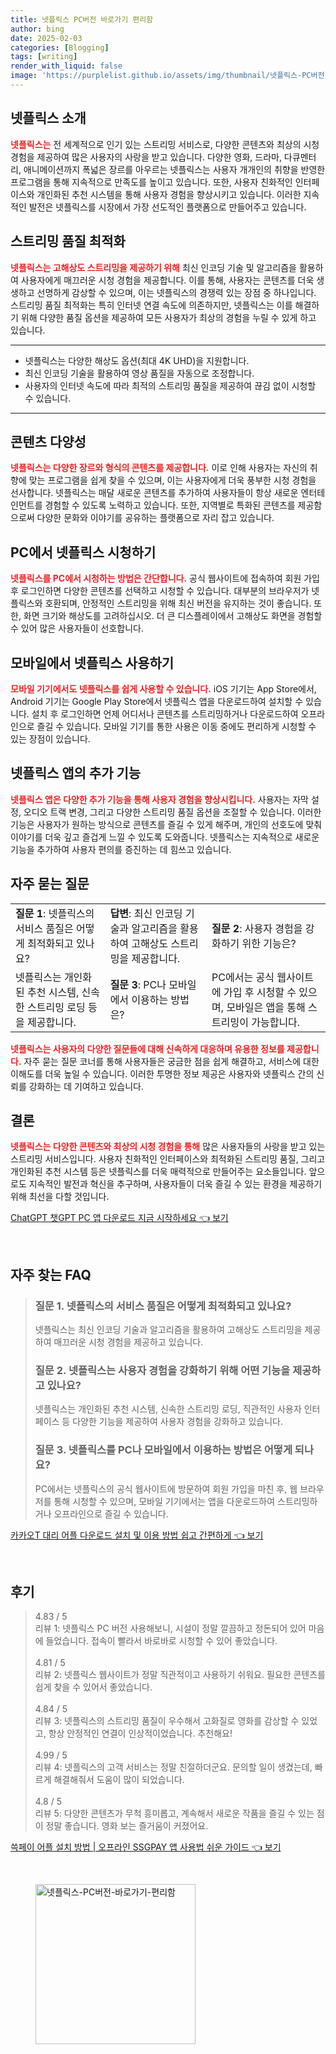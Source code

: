 ```yaml
---
title: 넷플릭스 PC버전 바로가기 편리함
author: bing
date: 2025-02-03
categories: [Blogging]
tags: [writing]
render_with_liquid: false
image: 'https://purplelist.github.io/assets/img/thumbnail/넷플릭스-PC버전-바로가기-편리함.webp'
---
```



<h2 id='넷플릭스 소개'>넷플릭스 소개</h2>

<p><b><span style="color: #ee2323;">넷플릭스는</span></b> 전 세계적으로 인기 있는 스트리밍 서비스로, 다양한 콘텐츠와 최상의 시청 경험을 제공하여 많은 사용자의 사랑을 받고 있습니다. 다양한 영화, 드라마, 다큐멘터리, 애니메이션까지 폭넓은 장르를 아우르는 넷플릭스는 사용자 개개인의 취향을 반영한 프로그램을 통해 지속적으로 만족도를 높이고 있습니다. 또한, 사용자 친화적인 인터페이스와 개인화된 추천 시스템을 통해 사용자 경험을 향상시키고 있습니다. 이러한 지속적인 발전은 넷플릭스를 시장에서 가장 선도적인 플랫폼으로 만들어주고 있습니다.</p>

<h2 id='스트리밍 품질 최적화'>스트리밍 품질 최적화</h2>

<p><b><span style="color: #ee2323;">넷플릭스는 고해상도 스트리밍을 제공하기 위해</span></b> 최신 인코딩 기술 및 알고리즘을 활용하여 사용자에게 매끄러운 시청 경험을 제공합니다. 이를 통해, 사용자는 콘텐츠를 더욱 생생하고 선명하게 감상할 수 있으며, 이는 넷플릭스의 경쟁력 있는 장점 중 하나입니다. 스트리밍 품질 최적화는 특히 인터넷 연결 속도에 의존하지만, 넷플릭스는 이를 해결하기 위해 다양한 품질 옵션을 제공하여 모든 사용자가 최상의 경험을 누릴 수 있게 하고 있습니다.</p>

<hr />

<ul>
    <li>넷플릭스는 다양한 해상도 옵션(최대 4K UHD)을 지원합니다.</li>
    <li>최신 인코딩 기술을 활용하여 영상 품질을 자동으로 조정합니다.</li>
    <li>사용자의 인터넷 속도에 따라 최적의 스트리밍 품질을 제공하여 끊김 없이 시청할 수 있습니다.</li>
</ul>

<hr />

<h2 id='콘텐츠 다양성'>콘텐츠 다양성</h2>

<p><b><span style="color: #ee2323;">넷플릭스는 다양한 장르와 형식의 콘텐츠를 제공합니다.</span></b> 이로 인해 사용자는 자신의 취향에 맞는 프로그램을 쉽게 찾을 수 있으며, 이는 사용자에게 더욱 풍부한 시청 경험을 선사합니다. 넷플릭스는 매달 새로운 콘텐츠를 추가하여 사용자들이 항상 새로운 엔터테인먼트를 경험할 수 있도록 노력하고 있습니다. 또한, 지역별로 특화된 콘텐츠를 제공함으로써 다양한 문화와 이야기를 공유하는 플랫폼으로 자리 잡고 있습니다.</p>

<h2 id='PC에서 넷플릭스 시청하기'>PC에서 넷플릭스 시청하기</h2>

<p><b><span style="color: #ee2323;">넷플릭스를 PC에서 시청하는 방법은 간단합니다.</span></b> 공식 웹사이트에 접속하여 회원 가입 후 로그인하면 다양한 콘텐츠를 선택하고 시청할 수 있습니다. 대부분의 브라우저가 넷플릭스와 호환되며, 안정적인 스트리밍을 위해 최신 버전을 유지하는 것이 좋습니다. 또한, 화면 크기와 해상도를 고려하십시오. 더 큰 디스플레이에서 고해상도 화면을 경험할 수 있어 많은 사용자들이 선호합니다.</p>

<h2 id='모바일에서 넷플릭스 사용하기'>모바일에서 넷플릭스 사용하기</h2>

<p><b><span style="color: #ee2323;">모바일 기기에서도 넷플릭스를 쉽게 사용할 수 있습니다.</span></b> iOS 기기는 App Store에서, Android 기기는 Google Play Store에서 넷플릭스 앱을 다운로드하여 설치할 수 있습니다. 설치 후 로그인하면 언제 어디서나 콘텐츠를 스트리밍하거나 다운로드하여 오프라인으로 즐길 수 있습니다. 모바일 기기를 통한 사용은 이동 중에도 편리하게 시청할 수 있는 장점이 있습니다.</p>

<h2 id='넷플릭스 앱의 추가 기능'>넷플릭스 앱의 추가 기능</h2>

<p><b><span style="color: #ee2323;">넷플릭스 앱은 다양한 추가 기능을 통해 사용자 경험을 향상시킵니다.</span></b> 사용자는 자막 설정, 오디오 트랙 변경, 그리고 다양한 스트리밍 품질 옵션을 조절할 수 있습니다. 이러한 기능은 사용자가 원하는 방식으로 콘텐츠를 즐길 수 있게 해주며, 개인의 선호도에 맞춰 이야기를 더욱 깊고 즐겁게 느낄 수 있도록 도와줍니다. 넷플릭스는 지속적으로 새로운 기능을 추가하여 사용자 편의를 증진하는 데 힘쓰고 있습니다.</p>

<h2 id='자주 묻는 질문'>자주 묻는 질문</h2>

<table>
    <tr>
        <td><b>질문 1</b>: 넷플릭스의 서비스 품질은 어떻게 최적화되고 있나요?</td>
        <td><b>답변</b>: 최신 인코딩 기술과 알고리즘을 활용하여 고해상도 스트리밍을 제공합니다.</td>
        <td><b>질문 2</b>: 사용자 경험을 강화하기 위한 기능은?</td>
    </tr>
    <tr>
        <td>넷플릭스는 개인화된 추천 시스템, 신속한 스트리밍 로딩 등을 제공합니다.</td>
        <td><b>질문 3</b>: PC나 모바일에서 이용하는 방법은?</td>
        <td>PC에서는 공식 웹사이트에 가입 후 시청할 수 있으며, 모바일은 앱을 통해 스트리밍이 가능합니다.</td>
    </tr>
</table>

<p><b><span style="color: #ee2323;">넷플릭스는 사용자의 다양한 질문들에 대해 신속하게 대응하며 유용한 정보를 제공합니다.</span></b> 자주 묻는 질문 코너를 통해 사용자들은 궁금한 점을 쉽게 해결하고, 서비스에 대한 이해도를 더욱 높일 수 있습니다. 이러한 투명한 정보 제공은 사용자와 넷플릭스 간의 신뢰를 강화하는 데 기여하고 있습니다.</p>

<h2 id='결론'>결론</h2>

<p><b><span style="color: #ee2323;">넷플릭스는 다양한 콘텐츠와 최상의 시청 경험을 통해</span></b> 많은 사용자들의 사랑을 받고 있는 스트리밍 서비스입니다. 사용자 친화적인 인터페이스와 최적화된 스트리밍 품질, 그리고 개인화된 추천 시스템 등은 넷플릭스를 더욱 매력적으로 만들어주는 요소들입니다. 앞으로도 지속적인 발전과 혁신을 추구하며, 사용자들이 더욱 즐길 수 있는 환경을 제공하기 위해 최선을 다할 것입니다.</p>


<p><a class="click-button" title="ChatGPT 챗GPT PC 앱 다운로드 지금 시작하세요" href="https://purplelist.github.io/posts/ChatGPT-%EC%B1%97GPT-PC-%EC%95%B1-%EB%8B%A4%EC%9A%B4%EB%A1%9C%EB%93%9C-%EC%A7%80%EA%B8%88-%EC%8B%9C%EC%9E%91%ED%95%98%EC%84%B8%EC%9A%94/" rel="dofollow">ChatGPT 챗GPT PC 앱 다운로드 지금 시작하세요 👈 보기</a></p><br>
<h2 id='자주_찾는_FAQ'>자주 찾는 FAQ</h2>
<div itemscope="" itemtype="https://schema.org/FAQPage">
<blockquote>
<div itemscope="" itemprop="mainEntity" itemtype="https://schema.org/Question">
<h3 itemprop="name">질문 1. 넷플릭스의 서비스 품질은 어떻게 최적화되고 있나요?</h3>
<div itemscope="" itemprop="acceptedAnswer" itemtype="https://schema.org/Answer">
<span itemprop="text">
<p>넷플릭스는 최신 인코딩 기술과 알고리즘을 활용하여 고해상도 스트리밍을 제공하여 매끄러운 시청 경험을 제공하고 있습니다.</p>
</span>
</div>
</div>

<div itemscope="" itemprop="mainEntity" itemtype="https://schema.org/Question">
<h3 itemprop="name">질문 2. 넷플릭스는 사용자 경험을 강화하기 위해 어떤 기능을 제공하고 있나요?</h3>
<div itemscope="" itemprop="acceptedAnswer" itemtype="https://schema.org/Answer">
<span itemprop="text">
<p>넷플릭스는 개인화된 추천 시스템, 신속한 스트리밍 로딩, 직관적인 사용자 인터페이스 등 다양한 기능을 제공하여 사용자 경험을 강화하고 있습니다.</p>
</span>
</div>
</div>

<div itemscope="" itemprop="mainEntity" itemtype="https://schema.org/Question">
<h3 itemprop="name">질문 3. 넷플릭스를 PC나 모바일에서 이용하는 방법은 어떻게 되나요?</h3>
<div itemscope="" itemprop="acceptedAnswer" itemtype="https://schema.org/Answer">
<span itemprop="text">
<p>PC에서는 넷플릭스의 공식 웹사이트에 방문하여 회원 가입을 마친 후, 웹 브라우저를 통해 시청할 수 있으며, 모바일 기기에서는 앱을 다운로드하여 스트리밍하거나 오프라인으로 즐길 수 있습니다.</p>
</span>
</div>
</div>
</blockquote>
</div>
<p><a class="click-button" title="카카오T 대리 어플 다운로드 설치 및 이용 방법 쉽고 간편하게" href="https://purplelist.github.io/posts/%EC%B9%B4%EC%B9%B4%EC%98%A4T-%EB%8C%80%EB%A6%AC-%EC%96%B4%ED%94%8C-%EB%8B%A4%EC%9A%B4%EB%A1%9C%EB%93%9C-%EC%84%A4%EC%B9%98-%EB%B0%8F-%EC%9D%B4%EC%9A%A9-%EB%B0%A9%EB%B2%95-%EC%89%BD%EA%B3%A0-%EA%B0%84%ED%8E%B8%ED%95%98%EA%B2%8C/" rel="dofollow">카카오T 대리 어플 다운로드 설치 및 이용 방법 쉽고 간편하게 👈 보기</a></p><br>
<h2 id='후기'>후기</h2>
<div itemscope itemtype="https://schema.org/Product">
  <blockquote>
  <div itemprop="review" itemscope itemtype="https://schema.org/Review">
      <div itemprop="reviewRating" itemscope itemtype="https://schema.org/Rating"> <span itemprop="ratingValue">4.83</span> / <span itemprop="bestRating">5</span> </div>
      <span itemprop="reviewBody">리뷰 1: 넷플릭스 PC 버전 사용해보니, 시설이 정말 깔끔하고 정돈되어 있어 마음에 들었습니다. 접속이 빨라서 바로바로 시청할 수 있어 좋았습니다.</span>
  </div>
  <br>
  <div itemprop="review" itemscope itemtype="https://schema.org/Review">
      <div itemprop="reviewRating" itemscope itemtype="https://schema.org/Rating"> <span itemprop="ratingValue">4.81</span> / <span itemprop="bestRating">5</span> </div>
      <span itemprop="reviewBody">리뷰 2: 넷플릭스 웹사이트가 정말 직관적이고 사용하기 쉬워요. 필요한 콘텐츠를 쉽게 찾을 수 있어서 좋았습니다.</span>
  </div>
  <br>
  <div itemprop="review" itemscope itemtype="https://schema.org/Review">
      <div itemprop="reviewRating" itemscope itemtype="https://schema.org/Rating"> <span itemprop="ratingValue">4.84</span> / <span itemprop="bestRating">5</span> </div>
      <span itemprop="reviewBody">리뷰 3: 넷플릭스의 스트리밍 품질이 우수해서 고화질로 영화를 감상할 수 있었고, 항상 안정적인 연결이 인상적이었습니다. 추천해요!</span>
  </div>
  <br>
  <div itemprop="review" itemscope itemtype="https://schema.org/Review">
      <div itemprop="reviewRating" itemscope itemtype="https://schema.org/Rating"> <span itemprop="ratingValue">4.99</span> / <span itemprop="bestRating">5</span> </div>
      <span itemprop="reviewBody">리뷰 4: 넷플릭스의 고객 서비스는 정말 친절하더군요. 문의할 일이 생겼는데, 빠르게 해결해줘서 도움이 많이 되었습니다.</span>
  </div>
  <br>
  <div itemprop="review" itemscope itemtype="https://schema.org/Review">
      <div itemprop="reviewRating" itemscope itemtype="https://schema.org/Rating"> <span itemprop="ratingValue">4.8</span> / <span itemprop="bestRating">5</span> </div>
      <span itemprop="reviewBody">리뷰 5: 다양한 콘텐츠가 무척 흥미롭고, 계속해서 새로운 작품을 즐길 수 있는 점이 정말 좋습니다. 영화 보는 즐거움이 커졌어요.</span>
  </div>
  </blockquote>
</div>
<p><a class="click-button" title="쓱페이 어플 설치 방법 | 오프라인 SSGPAY 앱 사용법 쉬운 가이드" href="https://purplelist.github.io/posts/%EC%93%B1%ED%8E%98%EC%9D%B4-%EC%96%B4%ED%94%8C-%EC%84%A4%EC%B9%98-%EB%B0%A9%EB%B2%95-%EC%98%A4%ED%94%84%EB%9D%BC%EC%9D%B8-SSGPAY-%EC%95%B1-%EC%82%AC%EC%9A%A9%EB%B2%95-%EC%89%AC%EC%9A%B4-%EA%B0%80%EC%9D%B4%EB%93%9C/" rel="dofollow">쓱페이 어플 설치 방법 | 오프라인 SSGPAY 앱 사용법 쉬운 가이드 👈 보기</a></p><br>
<figure class="image"><img src="https://purplelist.github.io/assets/img/thumbnail/넷플릭스-PC버전-바로가기-편리함.webp" alt="넷플릭스-PC버전-바로가기-편리함" width="256" height="256"></figure>